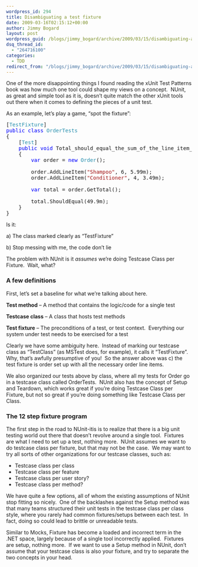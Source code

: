 ```yaml
---
wordpress_id: 294
title: Disambiguating a test fixture
date: 2009-03-16T02:15:12+00:00
author: Jimmy Bogard
layout: post
wordpress_guid: /blogs/jimmy_bogard/archive/2009/03/15/disambiguating-a-test-fixture.aspx
dsq_thread_id:
  - "264716100"
categories:
  - TDD
redirect_from: "/blogs/jimmy_bogard/archive/2009/03/15/disambiguating-a-test-fixture.aspx/"
---
```

One of the more disappointing things I found reading the xUnit Test Patterns book was how much one tool could shape my views on a concept.&#160; NUnit, as great and simple tool as it is, doesn’t quite match the other xUnit tools out there when it comes to defining the pieces of a unit test.

As an example, let’s play a game, “spot the fixture”:

<pre>[<span style="color: #2b91af">TestFixture</span>]
<span style="color: blue">public class </span><span style="color: #2b91af">OrderTests
</span>{
    [<span style="color: #2b91af">Test</span>]
    <span style="color: blue">public void </span>Total_should_equal_the_sum_of_the_line_item_totals()
    {
        <span style="color: blue">var </span>order = <span style="color: blue">new </span><span style="color: #2b91af">Order</span>();

        order.AddLineItem(<span style="color: #a31515">"Shampoo"</span>, 6, 5.99m);
        order.AddLineItem(<span style="color: #a31515">"Conditioner"</span>, 4, 3.49m);

        <span style="color: blue">var </span>total = order.GetTotal();

        total.ShouldEqual(49.9m);
    }
}</pre>

[](http://11011.net/software/vspaste)

Is it:

a) The class marked clearly as “TestFixture”
    
  
b) Stop messing with me, the code don’t lie

The problem with NUnit is it _assumes_ we’re doing Testcase Class per Fixture.&#160; Wait, what?

### A few definitions

First, let’s set a baseline for what we’re talking about here.

**Test method** – A method that contains the logic/code for a single test

**Testcase class** – A class that hosts test methods

**Test fixture** – The preconditions of a test, or test context.&#160; Everything our system under test needs to be exercised for a test

Clearly we have some ambiguity here.&#160; Instead of marking our testcase class as “TestClass” (as MSTest does, for example), it calls it “TestFixture”.&#160; Why, that’s awfully presumptive of you!&#160; So the answer above was c) the test fixture is order set up with all the necessary order line items.

We also organized our tests above by class, where all my tests for Order go in a testcase class called OrderTests.&#160; NUnit also has the concept of Setup and Teardown, which works great if you’re doing Testcase Class per Fixture, but not so great if you’re doing something like Testcase Class per Class.

### The 12 step fixture program

The first step in the road to NUnit-itis is to realize that there is a big unit testing world out there that doesn’t revolve around a single tool.&#160; Fixtures are what I need to set up a test, nothing more.&#160; NUnit assumes we want to do testcase class per fixture, but that may not be the case.&#160; We may want to try all sorts of other organizations for our testcase classes, such as:

  * Testcase class per class
  * Testcase class per feature
  * Testcase class per user story?
  * Testcase class per method?

We have quite a few options, all of whom the existing assumptions of NUnit stop fitting so nicely.&#160; One of the backlashes against the Setup method was that many teams structured their unit tests in the testcase class per class style, where you rarely had common fixtures/setups between each test.&#160; In fact, doing so could lead to brittle or unreadable tests.

Similar to Mocks, Fixture has become a loaded and incorrect term in the .NET space, largely because of a single tool incorrectly applied.&#160; Fixtures are setup, nothing more.&#160; If we want to use a Setup method in NUnit, don’t assume that your testcase class is also your fixture, and try to separate the two concepts in your head.